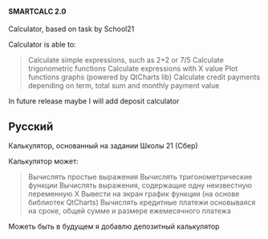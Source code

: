 #### SMARTCALC 2.0

Calculator, based on task by School21

Calculator is able to:

> Calculate simple expressions, such as 2+2 or 7/5
> Calculate trigonometric functions
> Calculate expressions with X value
> Plot functions graphs (powered by QtCharts lib)
> Calculate credit payments depending on term, total sum and monthly payment value

In future release maybe I will add deposit calculator

## Русский

Калькулятор, основанный на задании Школы 21 (Сбер)

Калькулятор может:

> Вычислять простые выражения
> Вычислять тригонометрические функции
> Вычислять выражения, содержащие одну неизвестную переменную X
> Вывести на экран график функции (на основе библиотек QtCharts)
> Вычислять кредитные платежи основываяся на сроке, общей сумме и размере ежемесячного платежа

Можеть быть в будущем я добавлю депозитный калькулятор
